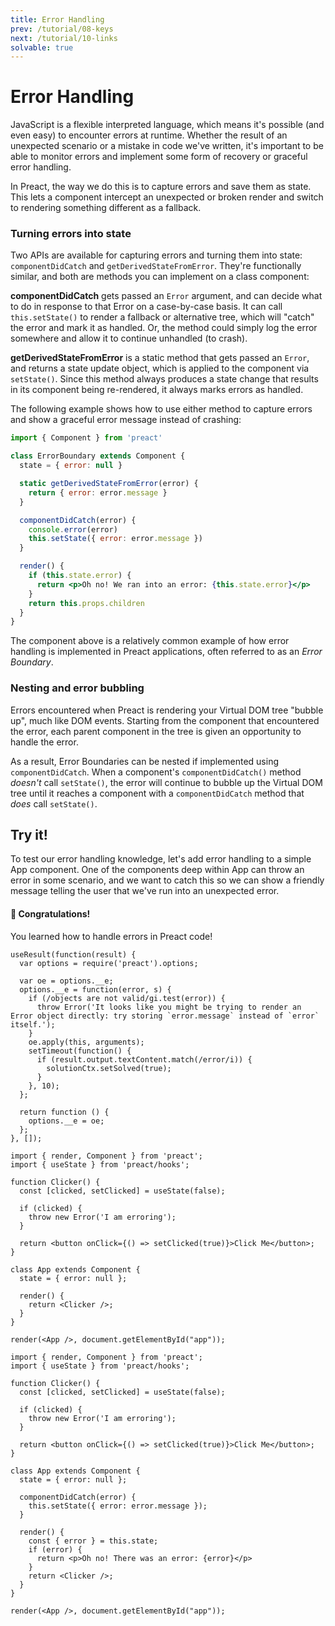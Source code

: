 ```yaml
---
title: Error Handling
prev: /tutorial/08-keys
next: /tutorial/10-links
solvable: true
---
```


# Error Handling

JavaScript is a flexible interpreted language, which means it's possible (and even easy)
to encounter errors at runtime. Whether the result of an unexpected scenario or a mistake
in code we've written, it's important to be able to monitor errors and implement some form
of recovery or graceful error handling.

In Preact, the way we do this is to capture errors and save them as state. This lets
a component intercept an unexpected or broken render and switch to rendering something
different as a fallback.

### Turning errors into state

Two APIs are available for capturing errors and turning them into state:
`componentDidCatch` and `getDerivedStateFromError`. They're functionally similar,
and both are methods you can implement on a class component:

**componentDidCatch** gets passed an `Error` argument, and can decide what to do
in response to that Error on a case-by-case basis. It can call `this.setState()`
to render a fallback or alternative tree, which will "catch" the error and mark
it as handled. Or, the method could simply log the error somewhere and allow it
to continue unhandled (to crash).

**getDerivedStateFromError** is a static method that gets passed an `Error`,
and returns a state update object, which is applied to the component via
`setState()`. Since this method always produces a state change that results
in its component being re-rendered, it always marks errors as handled.

The following example shows how to use either method to capture errors
and show a graceful error message instead of crashing:

```jsx
import { Component } from 'preact'

class ErrorBoundary extends Component {
  state = { error: null }

  static getDerivedStateFromError(error) {
    return { error: error.message }
  }

  componentDidCatch(error) {
    console.error(error)
    this.setState({ error: error.message })
  }

  render() {
    if (this.state.error) {
      return <p>Oh no! We ran into an error: {this.state.error}</p>
    }
    return this.props.children
  }
}
```

The component above is a relatively common example of how error handling is
implemented in Preact applications, often referred to as an _Error Boundary_.

### Nesting and error bubbling

Errors encountered when Preact is rendering your Virtual DOM tree "bubble up",
much like DOM events. Starting from the component that encountered the error,
each parent component in the tree is given an opportunity to handle the error.

As a result, Error Boundaries can be nested if implemented using `componentDidCatch`.
When a component's `componentDidCatch()` method _doesn't_ call `setState()`, the
error will continue to bubble up the Virtual DOM tree until it reaches a component
with a `componentDidCatch` method that _does_ call `setState()`.

## Try it!

To test our error handling knowledge, let's add error handling to a simple App
component. One of the components deep within App can throw an error in some
scenario, and we want to catch this so we can show a friendly message telling
the user that we've run into an unexpected error.

<solution>
  <h4>🎉 Congratulations!</h4>
  <p>You learned how to handle errors in Preact code!</p>
</solution>


```js:setup
useResult(function(result) {
  var options = require('preact').options;

  var oe = options.__e;
  options.__e = function(error, s) {
    if (/objects are not valid/gi.test(error)) {
      throw Error('It looks like you might be trying to render an Error object directly: try storing `error.message` instead of `error` itself.');
    }
    oe.apply(this, arguments);
    setTimeout(function() {
      if (result.output.textContent.match(/error/i)) {
        solutionCtx.setSolved(true);
      }
    }, 10);
  };

  return function () {
    options.__e = oe;
  };
}, []);
```


```jsx:repl-initial
import { render, Component } from 'preact';
import { useState } from 'preact/hooks';

function Clicker() {
  const [clicked, setClicked] = useState(false);

  if (clicked) {
    throw new Error('I am erroring');
  }

  return <button onClick={() => setClicked(true)}>Click Me</button>;
}

class App extends Component {
  state = { error: null };

  render() {
    return <Clicker />;
  }
}

render(<App />, document.getElementById("app"));
```

```jsx:repl-final
import { render, Component } from 'preact';
import { useState } from 'preact/hooks';

function Clicker() {
  const [clicked, setClicked] = useState(false);

  if (clicked) {
    throw new Error('I am erroring');
  }

  return <button onClick={() => setClicked(true)}>Click Me</button>;
}

class App extends Component {
  state = { error: null };

  componentDidCatch(error) {
    this.setState({ error: error.message });
  }

  render() {
    const { error } = this.state;
    if (error) {
      return <p>Oh no! There was an error: {error}</p>
    }
    return <Clicker />;
  }
}

render(<App />, document.getElementById("app"));
```
